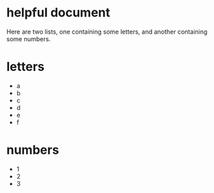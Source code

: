 # helpful document

Here are two lists, one containing some letters, and another containing some numbers.

# letters

 - a
 - b
 - c
 - d
 - e
 - f

# numbers

 - 1
 - 2
 - 3
